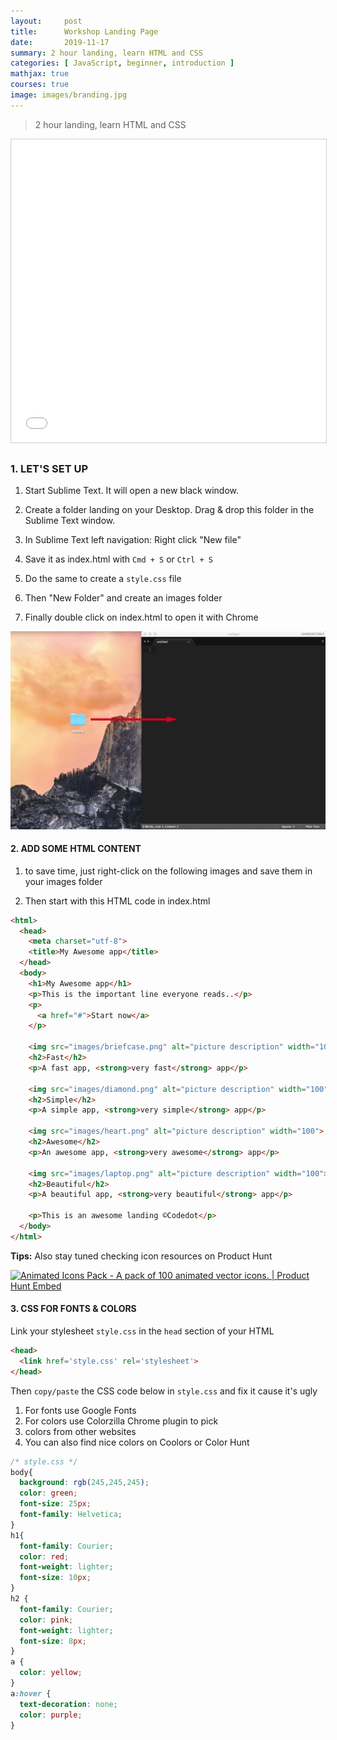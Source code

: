 ```yaml
---
layout:     post
title:      Workshop Landing Page
date:       2019-11-17
summary: 2 hour landing, learn HTML and CSS
categories: [ JavaScript, beginner, introduction ]
mathjax: true
courses: true
image: images/branding.jpg
---
```


>2 hour landing, learn HTML and CSS

<iframe src="//www.slideshare.net/slideshow/embed_code/key/yvJzqzoUqqn7Td" width="595" height="485" frameborder="0" marginwidth="0" marginheight="0" scrolling="no" style="border:1px solid #CCC; border-width:1px; margin-bottom:5px; max-width: 100%;" allowfullscreen> </iframe>


### 1. LET'S SET UP

1. Start Sublime Text. It will open a new black window.

2. Create a folder landing on your Desktop. Drag & drop this folder in the Sublime Text window.

3. In Sublime Text left navigation: Right click "New file"

4. Save it as index.html with `Cmd + S` or `Ctrl + S`

5. Do the same to create a `style.css` file

7. Then "New Folder" and create an images folder

8. Finally double click on index.html to open it with Chrome

![sublime](/images/setup.png)


#### 2. ADD SOME HTML CONTENT

1. to save time, just right-click on the following images and save them in your images folder



2. Then start with this HTML code in index.html


```html
<html>
  <head>
    <meta charset="utf-8">
    <title>My Awesome app</title>
  </head>
  <body>
    <h1>My Awesome app</h1>
    <p>This is the important line everyone reads..</p>
    <p>
      <a href="#">Start now</a>
    </p>

    <img src="images/briefcase.png" alt="picture description" width="100">
    <h2>Fast</h2>
    <p>A fast app, <strong>very fast</strong> app</p>

    <img src="images/diamond.png" alt="picture description" width="100">
    <h2>Simple</h2>
    <p>A simple app, <strong>very simple</strong> app</p>

    <img src="images/heart.png" alt="picture description" width="100">
    <h2>Awesome</h2>
    <p>An awesome app, <strong>very awesome</strong> app</p>

    <img src="images/laptop.png" alt="picture description" width="100">
    <h2>Beautiful</h2>
    <p>A beautiful app, <strong>very beautiful</strong> app</p>

    <p>This is an awesome landing ©Codedot</p>
  </body>
</html>
```
**Tips:** Also stay tuned checking icon resources on Product Hunt

<a href="https://www.producthunt.com/posts/animated-icons-pack?utm_source=badge-featured&utm_medium=badge&utm_souce=badge-animated-icons-pack" target="_blank"><img src="https://api.producthunt.com/widgets/embed-image/v1/featured.svg?post_id=148270&theme=light" alt="Animated Icons Pack - A pack of 100 animated vector icons. | Product Hunt Embed" style="width: 250px; height: 54px;" width="250px" height="54px" /></a>


#### 3. CSS FOR FONTS & COLORS

Link your stylesheet `style.css` in the `head` section of your HTML

```html
<head>
  <link href='style.css' rel='stylesheet'>
</head>
```
Then `copy/paste` the CSS code below in `style.css` and fix it cause it's ugly

1. For fonts use Google Fonts
2. For colors use Colorzilla Chrome plugin to pick
3. colors from other websites
4. You can also find nice colors on Coolors or Color Hunt

```css
/* style.css */
body{
  background: rgb(245,245,245);
  color: green;
  font-size: 25px;
  font-family: Helvetica;
}
h1{
  font-family: Courier;
  color: red;
  font-weight: lighter;
  font-size: 10px;
}
h2 {
  font-family: Courier;
  color: pink;
  font-weight: lighter;
  font-size: 8px;
}
a {
  color: yellow;
}
a:hover {
  text-decoration: none;
  color: purple;
}


```
